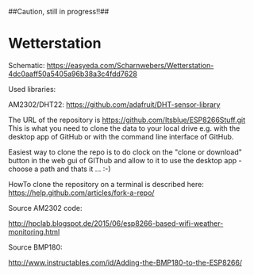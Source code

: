 
##Caution, still in progress!!##
# Wetterstation



Schematic:
https://easyeda.com/Scharnwebers/Wetterstation-4dc0aaff50a5405a96b38a3c4fdd7628

Used libraries:

AM2302/DHT22: https://github.com/adafruit/DHT-sensor-library


The URL of the repository is https://github.com/Itsblue/ESP8266Stuff.git
This is what you need to clone the data to your local drive e.g. with the desktop app of GitHub or with the command line interface of GitHub.

Easiest way to clone the repo is to do clock on the "clone or download" button in the web gui of GIThub and allow to it to use the desktop app - choose a path and thats it ... :-)

HowTo clone the repository on a terminal is described here: https://help.github.com/articles/fork-a-repo/

Source AM2302 code:

http://hpclab.blogspot.de/2015/06/esp8266-based-wifi-weather-monitoring.html

Source BMP180:

http://www.instructables.com/id/Adding-the-BMP180-to-the-ESP8266/
